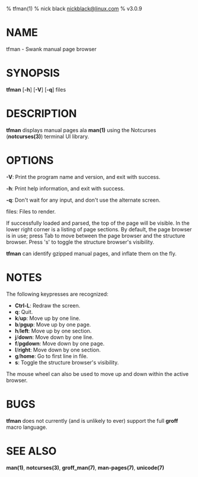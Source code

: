 % tfman(1)
% nick black <nickblack@linux.com>
% v3.0.9

# NAME

tfman - Swank manual page browser 

# SYNOPSIS

**tfman** [**-h**] [**-V**] [**-q**] files

# DESCRIPTION

**tfman** displays manual pages ala **man(1)** using the Notcurses
(**notcurses(3)**) terminal UI library.

# OPTIONS

**-V**: Print the program name and version, and exit with success.

**-h**: Print help information, and exit with success.

**-q**: Don't wait for any input, and don't use the alternate screen.

files: Files to render.

If successfully loaded and parsed, the top of the page will be visible.
In the lower right corner is a listing of page sections. By default, the
page browser is in use; press Tab to move between the page browser and
the structure browser. Press 's' to toggle the structure browser's
visibility.

**tfman** can identify gzipped manual pages, and inflate them on the fly.

# NOTES

The following keypresses are recognized:

* **Ctrl-L**: Redraw the screen.
* **q**: Quit.
* **k**/**up**: Move up by one line.
* **b**/**pgup**: Move up by one page.
* **h**/**left**: Move up by one section.
* **j**/**down**: Move down by one line.
* **f**/**pgdown**: Move down by one page.
* **l**/**right**: Move down by one section.
* **g**/**home**: Go to first line in file.
* **s**: Toggle the structure browser's visibility.

The mouse wheel can also be used to move up and down within the active browser.

# BUGS

**tfman** does not currently (and is unlikely to ever) support the full
**groff** macro language.

# SEE ALSO

**man(1)**,
**notcurses(3)**,
**groff_man(7)**,
**man-pages(7)**,
**unicode(7)**

